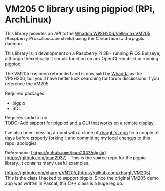 # VM205 C library using pigpiod (RPi, ArchLinux)

This library provides an API to the [Whadda WPSH206/Velleman VM205](https://whadda.com/product/oscilloscope-and-logic-analyzer-shield-for-raspberry-pi-wpsh206/) (Raspberry Pi oscilloscope shield) using the C interface to the pigpio daemon.  

This library is in development on a Raspberry Pi 3B+ running Pi OS Bullseye, although theoretically it should function on any OpenGL-enabled pi running pigpiod.

The VM205 has been rebranded and is now sold by [Whadda](https://whadda.com) as the VPSH206, but you'll have better luck searching for forum discussions if you reference the VM205.  

Required packages:  
* pigpio
* SDL

Requires sudo to run.  
TODO: Add support for pigpiod and a GUI that works on a remote display.

I've also been messing around with a clone of [xhargh's repo](https://github.com/xhargh/VM205) for a couple of days before properly forking it and committing my local changes to this repo, apologies.


References:
[https://github.com/joan2937/pigpio](https://github.com/joan2937) - This is the source repo for the pigpio library.  It contains many useful examples.


[https://github.com/xhargh/VM205](https://github.com/xhargh/VM205) - This is the class I hacked to support pigpio.  Since the original VM205 demo app was written in Pascal, this C++ class is a huge leg up.
